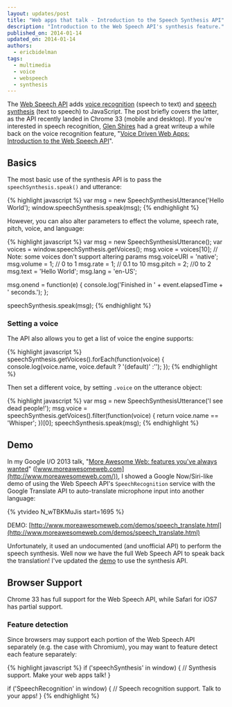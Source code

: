 ```yaml
---
layout: updates/post
title: "Web apps that talk - Introduction to the Speech Synthesis API"
description: "Introduction to the Web Speech API's synthesis feature."
published_on: 2014-01-14
updated_on: 2014-01-14
authors:
  - ericbidelman
tags:
  - multimedia
  - voice
  - webspeech
  - synthesis
---
```

The [Web Speech API](https://dvcs.w3.org/hg/speech-api/raw-file/tip/speechapi.html) adds [voice recognition](https://dvcs.w3.org/hg/speech-api/raw-file/tip/speechapi.html#speechreco-section) (speech to text) and [speech synthesis](https://dvcs.w3.org/hg/speech-api/raw-file/tip/speechapi.html#tts-section) (text to speech) to JavaScript. The post briefly covers the latter, as the API recently landed in Chrome 33 (mobile and desktop). If you're interested in speech recognition, [Glen Shires](http://www.html5rocks.com/en/profiles/#glenshires) had a great writeup a while back on the voice recognition feature, "[Voice Driven Web Apps: Introduction to the Web Speech API](http://updates.html5rocks.com/2013/01/Voice-Driven-Web-Apps-Introduction-to-the-Web-Speech-API)".

## Basics

The most basic use of the synthesis API is to pass the `speechSynthesis.speak()` and utterance:

{% highlight javascript %}
    var msg = new SpeechSynthesisUtterance('Hello World');
    window.speechSynthesis.speak(msg);
{% endhighlight %}

However, you can also alter parameters to effect the volume, speech rate, pitch, voice, and language:

{% highlight javascript %}
var msg = new SpeechSynthesisUtterance();
var voices = window.speechSynthesis.getVoices();
msg.voice = voices[10]; // Note: some voices don't support altering params
msg.voiceURI = 'native';
msg.volume = 1; // 0 to 1
msg.rate = 1; // 0.1 to 10
msg.pitch = 2; //0 to 2
msg.text = 'Hello World';
msg.lang = 'en-US';

msg.onend = function(e) {
  console.log('Finished in ' + event.elapsedTime + ' seconds.');
};

speechSynthesis.speak(msg);
{% endhighlight %}

### Setting a voice

The API also allows you to get a list of voice the engine supports:

{% highlight javascript %}
speechSynthesis.getVoices().forEach(function(voice) {
  console.log(voice.name, voice.default ? '(default)' :'');
});
{% endhighlight %}

Then set a different voice, by setting `.voice` on the utterance object:

{% highlight javascript %}
var msg = new SpeechSynthesisUtterance('I see dead people!');
msg.voice = speechSynthesis.getVoices().filter(function(voice) { return voice.name == 'Whisper'; })[0];
speechSynthesis.speak(msg);
{% endhighlight %}

## Demo

In my Google I/O 2013 talk, "[More Awesome Web: features you've always wanted](http://www.moreawesomeweb.com/)" ([www.moreawesomeweb.com](http://www.moreawesomeweb.com/)), I showed a Google Now/Siri-like demo of using the Web Speech API's `SpeechRecognition` service with the Google Translate API to auto-translate microphone input into another language:

{% ytvideo N_wTBKMuJis start=1695 %}

DEMO: [http://www.moreawesomeweb.com/demos/speech_translate.html](http://www.moreawesomeweb.com/demos/speech_translate.html)

Unfortunately, it used an undocumented (and unofficial API) to perform the speech synthesis. Well now we have the full Web Speech API to speak back the translation! I've updated the [demo](http://www.moreawesomeweb.com/demos/speech_translate.html) to use the synthesis API.

## Browser Support

Chrome 33 has full support for the Web Speech API, while Safari for iOS7 has partial support.

### Feature detection

Since browsers may support each portion of the Web Speech API separately (e.g. the case with Chromium), you may want to feature detect each feature separately:

{% highlight javascript %}
if ('speechSynthesis' in window) {
 // Synthesis support. Make your web apps talk!
}

if ('SpeechRecognition' in window) {
  // Speech recognition support. Talk to your apps!
}
{% endhighlight %}
